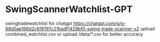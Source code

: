 # SwingScannerWatchlist-GPT
swingtradewatchlist for chatgpt
https://chatgpt.com/g/g-68d0ae166d2c819197c21badf1429bf0-swing-trade-scanner-v2
upload combined_watchlist.csv
or
upload /data/*.csv for better accuracy 
